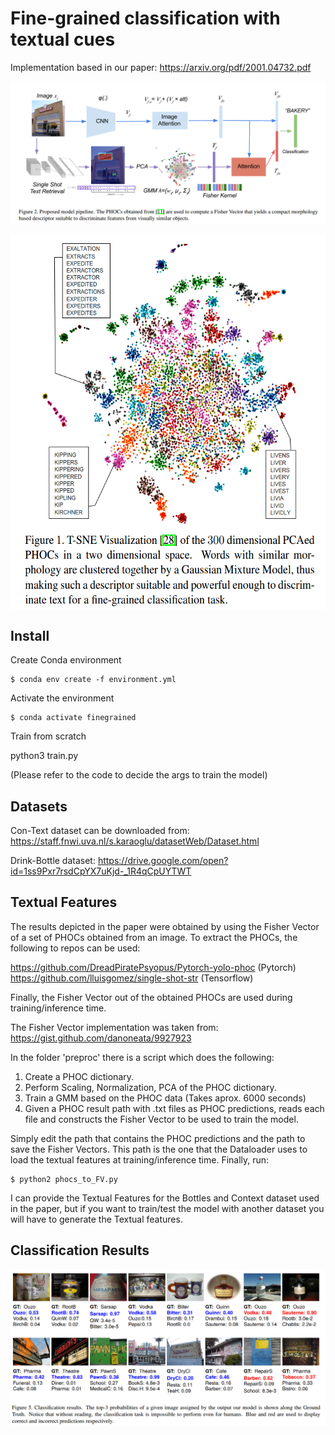 # Fine-grained classification with textual cues

Implementation based in our paper: https://arxiv.org/pdf/2001.04732.pdf

![alt text](project_images/sample1.png?raw=true "Model")

<a href="url"><img src="project_images/sample2.png" align="center" height="600" width="600" ></a>
<p></p>



## Install

Create Conda environment

    $ conda env create -f environment.yml

Activate the environment

    $ conda activate finegrained

Train from scratch

python3 train.py 

(Please refer to the code to decide the args to train the model)

## Datasets

Con-Text dataset can be downloaded from:
https://staff.fnwi.uva.nl/s.karaoglu/datasetWeb/Dataset.html

Drink-Bottle dataset:
https://drive.google.com/open?id=1ss9Pxr7rsdCpYX7uKjd-_1R4qCpUYTWT

## Textual Features

The results depicted in the paper were obtained by using the Fisher Vector of a set of PHOCs obtained from an image.
To extract the PHOCs, the following to repos can be used:

 https://github.com/DreadPiratePsyopus/Pytorch-yolo-phoc (Pytorch)
 https://github.com/lluisgomez/single-shot-str (Tensorflow)
 
Finally, the Fisher Vector out of the obtained PHOCs are used during training/inference time.

The Fisher Vector implementation was taken from:
https://gist.github.com/danoneata/9927923

In the folder 'preproc' there is a script which does the following:
1) Create a PHOC dictionary.
2) Perform Scaling, Normalization, PCA of the PHOC dictionary.
3) Train a GMM based on the PHOC data (Takes aprox. 6000 seconds)
4) Given a PHOC result path with .txt files as PHOC predictions, reads each file and constructs the Fisher Vector to be used to train the model.

Simply edit the path that contains the PHOC predictions and the path to save  the Fisher Vectors. This path is the one that the Dataloader uses to load the textual features at training/inference time.
Finally, run:

    $ python2 phocs_to_FV.py
    
I can provide the Textual Features for the Bottles and Context dataset used in the paper, but if you want to train/test the model with another dataset you will have to generate the Textual features.


## Classification Results
![alt text](project_images/Results.png?raw=true "Results")
